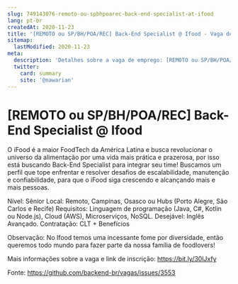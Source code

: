 ```yaml
---
slug: 749143076-remoto-ou-spbhpoarec-back-end-specialist-at-ifood
lang: pt-br
createdAt: 2020-11-23
title: '[REMOTO ou SP/BH/POA/REC] Back-End Specialist @ Ifood - Vaga de Emprego'
sitemap:
  lastModified: 2020-11-23
meta:
  description: 'Detalhes sobre a vaga de emprego: [REMOTO ou SP/BH/POA/REC] Back-End Specialist @ Ifood'
  twitter:
    card: summary
    site: '@nawarian'
---
```


# [REMOTO ou SP/BH/POA/REC] Back-End Specialist @ Ifood

O iFood é a maior FoodTech da América Latina e busca revolucionar o universo da alimentação por uma vida mais prática e prazerosa, por isso está buscando Back-End Specialist para integrar seu time! Buscamos um perfil que tope enfrentar e resolver desafios de escalabilidade, manutenção e confiabilidade, para que o iFood siga crescendo e alcançando mais e mais pessoas.

Nível: Sênior
Local: Remoto, Campinas, Osasco ou Hubs (Porto Alegre, São Carlos e Recife)
Requisitos: Linguagem de programação (Java, C#, Kotlin ou Node.js), Cloud (AWS), Microserviços, NoSQL.
Desejável: Inglês Avançado.
Contratação: CLT + Benefícios

Observação: No Ifood temos uma incessante fome por diversidade, então queremos todo mundo para fazer parte da nossa família de foodlovers!

Mais informações sobre a vaga e link de inscrição: https://bit.ly/30lJxfy

Fonte: https://github.com/backend-br/vagas/issues/3553